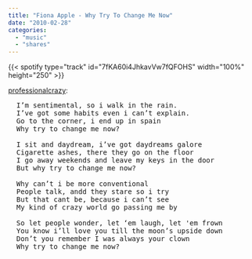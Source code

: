 ```yaml
---
title: "Fiona Apple - Why Try To Change Me Now"
date: "2010-02-28"
categories:
  - "music"
  - "shares"
---
```


{{< spotify type="track" id="7fKA60i4JhkavVw7fQFOHS" width="100%" height="250" >}}

[professionalcrazy](http://professionalcrazy.tumblr.com/post/373035659/fiona-apple-why-try-to-change-me-now):

<pre>
  I’m sentimental, so i walk in the rain.
  I’ve got some habits even i can’t explain.
  Go to the corner, i end up in spain
  Why try to change me now?

  I sit and daydream, i’ve got daydreams galore
  Cigarette ashes, there they go on the floor
  I go away weekends and leave my keys in the door
  But why try to change me now?

  Why can’t i be more conventional
  People talk, andd they stare so i try
  But that cant be, because i can’t see
  My kind of crazy world go passing me by

  So let people wonder, let ‘em laugh, let 'em frown
  You know i’ll love you till the moon’s upside down
  Don’t you remember I was always your clown
  Why try to change me now?
</pre>